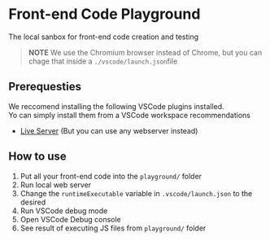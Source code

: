 # Front-end Code Playground

The local sanbox for front-end code creation and testing

> **NOTE** We use the Chromium browser instead of Chrome, but you can chage that inside a `./vscode/launch.json`file

## Prerequesties

We reccomend installing the following VSCode plugins installed. \
Yo can simply install them from a VSCode workspace recommendations

- [Live Server](https://marketplace.visualstudio.com/items?itemName=ritwickdey.LiveServer) (But you can use any webserver instead)

## How to use

1. Put all your front-end code into the `playground/` folder
2. Run local web server
3. Change the `runtimeExecutable` variable in `.vscode/launch.json` to the desired
4. Run VSCode debug mode
5. Open VSCode Debug console
6. See result of executing JS files from `playground/` folder
